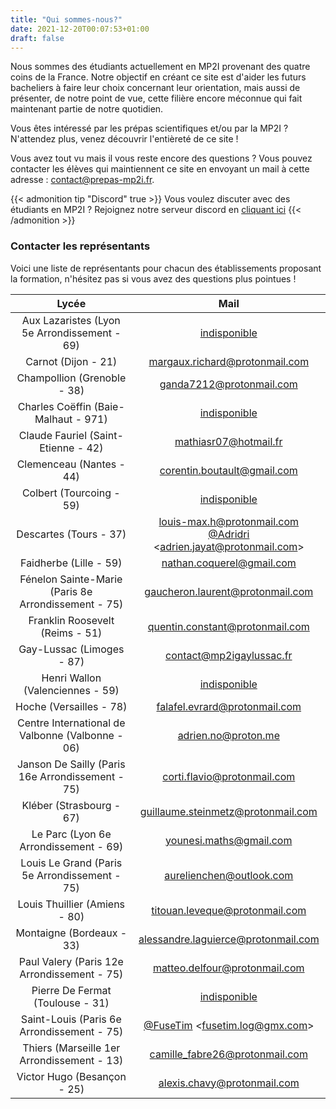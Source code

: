 ```yaml
---
title: "Qui sommes-nous?"
date: 2021-12-20T00:07:53+01:00
draft: false
---
```


Nous sommes des étudiants actuellement en MP2I provenant des quatre coins de la France. Notre objectif en créant ce site est d'aider les futurs bacheliers à faire leur choix concernant leur orientation, mais aussi de présenter, de notre point de vue, cette filière encore méconnue qui fait maintenant partie de notre quotidien.

Vous êtes intéressé par les prépas scientifiques et/ou par la MP2I ? N'attendez plus, venez découvrir l'entièreté de ce site !

Vous avez tout vu mais il vous reste encore des questions ?
Vous pouvez contacter les élèves qui maintiennent ce site en envoyant un mail à cette adresse : [contact@prepas-mp2i.fr](mailto:contact@prepas-mp2i.fr).

{{< admonition tip "Discord" true >}}
Vous voulez discuter avec des étudiants en MP2I ?
Rejoignez notre serveur discord en [cliquant ici](https://discord.gg/9p49Z5ZNtH)
{{< /admonition >}}

### Contacter les représentants

Voici une liste de représentants pour chacun des établissements proposant la formation, n'hésitez pas si vous avez des questions plus pointues !

|            Lycée             |      Mail     |
|:----------------------------:|:-------------:|
| Aux Lazaristes (Lyon 5e Arrondissement - 69) | [indisponible](mailto:)
| Carnot (Dijon - 21) | [margaux.richard@protonmail.com](mailto:margaux.richard@protonmail.com)
| Champollion (Grenoble - 38) | [ganda7212@protonmail.com](mailto:ganda7212@protonmail.com)
| Charles Coëffin (Baie-Malhaut - 971) | [indisponible](mailto:)
| Claude Fauriel (Saint-Etienne - 42) | [mathiasr07@hotmail.fr](mailto:mathiasr07@hotmail.fr)
| Clemenceau (Nantes - 44) | [corentin.boutault@gmail.com](mailto:corentin.boutault@gmail.com)
| Colbert (Tourcoing - 59) | [indisponible](mailto:)
| Descartes (Tours - 37) | [louis-max.h@protonmail.com](mailto:louis-max.h@protonmail.com) <br/> [@Adridri](https://github.com/ajayat) <[adrien.jayat@protonmail.com](mailto:adrien.jayat@protonmail.com)>
| Faidherbe (Lille - 59) | [nathan.coquerel@gmail.com](mailto:nathan.coquerel@gmail.com)
| Fénelon Sainte-Marie (Paris 8e Arrondissement - 75) | [gaucheron.laurent@protonmail.com](mailto:gaucheron.laurent@protonmail.com)
| Franklin Roosevelt (Reims - 51) | [quentin.constant@protonmail.com](mailto:quentin.constant@protonmail.com)
| Gay-Lussac (Limoges - 87) | [contact@mp2igaylussac.fr](mailto:contact@mp2igaylussac.fr)
| Henri Wallon (Valenciennes - 59) | [indisponible](mailto:)
| Hoche (Versailles - 78) | [falafel.evrard@protonmail.com](mailto:falafel.evrard@protonmail.com)
| Centre International de Valbonne (Valbonne - 06) | [adrien.no@proton.me](mailto:adrien.no@proton.me)
| Janson De Sailly (Paris 16e Arrondissement - 75) | [corti.flavio@protonmail.com](mailto:corti.flavio@protonmail.com)
| Kléber (Strasbourg - 67) | [guillaume.steinmetz@protonmail.com](mailto:guillaume.steinmetz@protonmail.com)
| Le Parc (Lyon 6e Arrondissement - 69) | [younesi.maths@gmail.com](mailto:younesi.maths@gmail.com)
| Louis Le Grand (Paris 5e Arrondissement - 75) | [aurelienchen@outlook.com](mailto:aurelienchen@outlook.com)
| Louis Thuillier (Amiens - 80) | [titouan.leveque@protonmail.com](mailto:titouan.leveque@protonmail.com)
| Montaigne (Bordeaux - 33) | [alessandre.laguierce@protonmail.com](mailto:alessandre.laguierce@protonmail.com)
| Paul Valery (Paris 12e Arrondissement - 75) | [matteo.delfour@protonmail.com](mailto:matteo.delfour@protonmail.com)
| Pierre De Fermat (Toulouse - 31) | [indisponible](mailto:)
| Saint-Louis (Paris 6e Arrondissement - 75) | [@FuseTim](https://github.com/fusetim) <[fusetim.log@gmx.com](mailto:fusetim.log@gmx.com)>
| Thiers (Marseille 1er Arrondissement - 13) | [camille_fabre26@protonmail.com](mailto:camille_fabre26@protonmail.com)
| Victor Hugo (Besançon - 25) | [alexis.chavy@protonmail.com](mailto:alexis.chavy@protonmail.com)
